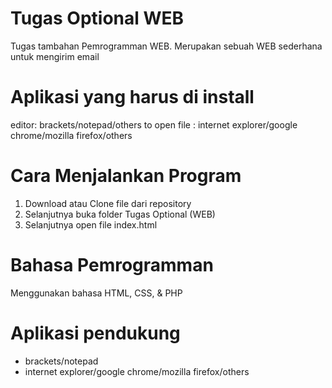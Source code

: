 # Tugas Optional WEB
Tugas tambahan Pemrogramman WEB. Merupakan sebuah WEB sederhana untuk mengirim email

# Aplikasi yang harus di install
editor: brackets/notepad/others
to open file : internet explorer/google chrome/mozilla firefox/others

# Cara Menjalankan Program
1. Download atau Clone file dari repository
2. Selanjutnya buka folder Tugas Optional (WEB)
3. Selanjutnya open file index.html

# Bahasa Pemrogramman
Menggunakan bahasa HTML, CSS, & PHP

# Aplikasi pendukung
  - brackets/notepad
  - internet explorer/google chrome/mozilla firefox/others
